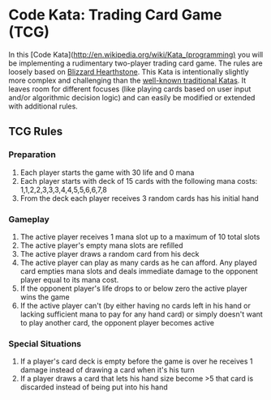 # Code Kata: Trading Card Game (TCG)

In this [Code Kata](http://en.wikipedia.org/wiki/Kata_(programming) you will be implementing a rudimentary two-player trading card game. The rules are loosely based on [Blizzard Hearthstone](http://us.battle.net/hearthstone/en/). This Kata is intentionally slightly more complex and challenging than the [well-known traditional Katas](http://codingdojo.org/cgi-bin/wiki.pl?KataCatalogue). It leaves room for different focuses (like playing cards based on user input and/or algorithmic decision logic) and can easily be modified or extended with additional rules.

## TCG Rules

### Preparation

1. Each player starts the game with 30 life and 0 mana
2. Each player starts with deck of 15 cards with the following mana costs: 1,1,2,2,3,3,3,4,4,5,5,6,6,7,8
3. From the deck each player receives 3 random cards has his initial hand

### Gameplay
1. The active player receives 1 mana slot up to a maximum of 10 total slots
2. The active player's empty mana slots are refilled
3. The active player draws a random card from his deck
4. The active player can play as many cards as he can afford. Any played card empties mana slots and deals immediate damage  to the opponent player equal to its mana cost.
5. If the opponent player's life drops to or below zero the active player wins the game
6. If the active player can't (by either having no cards left in his hand or lacking sufficient mana to pay for any hand card) or simply doesn't want to play another card, the opponent player becomes active

### Special Situations
1. If a player's card deck is empty before the game is over he receives 1 damage instead of drawing a card when it's his turn
2. If a player draws a card that lets his hand size become >5 that card is discarded instead of being put into his hand

